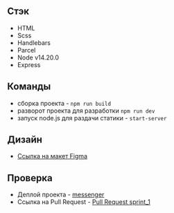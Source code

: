 ## Стэк

- HTML
- Scss
- Handlebars
- Parcel
- Node v14.20.0
- Express

## Команды

- сборка проекта - `npm run build`
- разворот проекта для разработки `npm run dev`
- запуск node.js для раздачи статики - `start-server`

## Дизайн

- [Ссылка на макет Figma](<https://www.figma.com/file/OXnKIdzdzP4AaMzsNeWfbV/Chat_external_link-(Copy)?node-id=1%3A537&t=GgsK6ARk43fkrJXP-0>)

## Проверка

- Деплой проекта - [messenger](https://spiffy-kheer-564f95.netlify.app/)
- Cсылка на Pull Request - [Pull Request sprint_1]('#')
